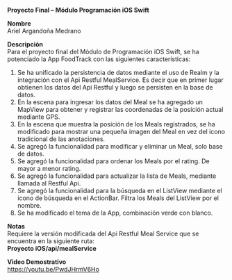<b>Proyecto Final – Módulo Programación iOS Swift</b> 

<b>Nombre</b><br>
Ariel Argandoña Medrano

<b>Descripción</b><br>
Para el proyecto final del Módulo de Programación iOS Swift, se ha potenciado la App FoodTrack con las siguientes características:<br>
<ol>
<li>Se ha unificado la persistencia de datos mediante el uso de Realm y la integración con el Api Restful MealService. Es decir que en primer lugar obtienen los datos del Api Restful y luego se persisten en la base de datos.</li>
<li>En la escena para ingresar los datos del Meal se ha agregado un MapView para obtener y registrar las coordenadas de la posición actual mediante GPS.</li>
<li>En la escena que muestra la posición de los Meals registrados, se ha modificado para mostrar una pequeña imagen del Meal en vez del icono tradicional de las anotaciones.</li>
<li>Se agregó la funcionalidad para modificar y eliminar un Meal, solo base de datos.</li>
<li>Se agregó la funcionalidad para ordenar los Meals por el rating. De mayor a menor rating.</li>
<li>Se agregó la funcionalidad para actualizar la lista de Meals, mediante llamada al Restful Api.</li>
<li>Se agregó la funcionalidad para la búsqueda en el ListView mediante el icono de búsqueda en el ActionBar. Filtra los Meals del ListView por el nombre.</li>
<li>Se ha modificado el tema de la App, combinación verde con blanco.</li>
</ol>
<b>Notas</b><br>
Requiere la versión modificada del Api Restful Meal Service que se encuentra en la siguiente ruta:<br>
<b>Proyecto iOS/api/mealService</b><br>

<b>Video Demostrativo</b><br>
<a href="https://youtu.be/PwdJHrmV6Ho">https://youtu.be/PwdJHrmV6Ho</a>
